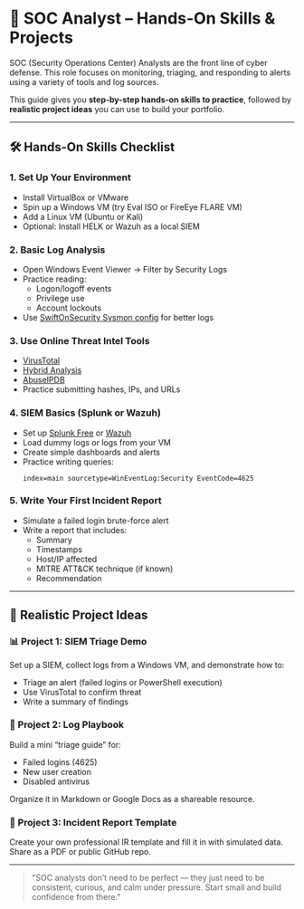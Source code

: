 # 🧪 SOC Analyst – Hands-On Skills & Projects

SOC (Security Operations Center) Analysts are the front line of cyber defense. This role focuses on monitoring, triaging, and responding to alerts using a variety of tools and log sources.

This guide gives you **step-by-step hands-on skills to practice**, followed by **realistic project ideas** you can use to build your portfolio.

---

## 🛠️ Hands-On Skills Checklist

### 1. **Set Up Your Environment**
- Install VirtualBox or VMware
- Spin up a Windows VM (try Eval ISO or FireEye FLARE VM)
- Add a Linux VM (Ubuntu or Kali)
- Optional: Install HELK or Wazuh as a local SIEM

### 2. **Basic Log Analysis**
- Open Windows Event Viewer → Filter by Security Logs
- Practice reading:
  - Logon/logoff events
  - Privilege use
  - Account lockouts
- Use [SwiftOnSecurity Sysmon config](https://github.com/SwiftOnSecurity/sysmon-config) for better logs

### 3. **Use Online Threat Intel Tools**
- [VirusTotal](https://www.virustotal.com/)
- [Hybrid Analysis](https://www.hybrid-analysis.com/)
- [AbuseIPDB](https://www.abuseipdb.com/)
- Practice submitting hashes, IPs, and URLs

### 4. **SIEM Basics (Splunk or Wazuh)**
- Set up [Splunk Free](https://www.splunk.com/en_us/download/splunk-enterprise.html) or [Wazuh](https://wazuh.com/)
- Load dummy logs or logs from your VM
- Create simple dashboards and alerts
- Practice writing queries:
  ```
  index=main sourcetype=WinEventLog:Security EventCode=4625
  ```

### 5. **Write Your First Incident Report**
- Simulate a failed login brute-force alert
- Write a report that includes:
  - Summary
  - Timestamps
  - Host/IP affected
  - MITRE ATT&CK technique (if known)
  - Recommendation

---

## 📁 Realistic Project Ideas

### 📊 Project 1: SIEM Triage Demo
Set up a SIEM, collect logs from a Windows VM, and demonstrate how to:
- Triage an alert (failed logins or PowerShell execution)
- Use VirusTotal to confirm threat
- Write a summary of findings

### 📑 Project 2: Log Playbook
Build a mini “triage guide” for:
- Failed logins (4625)
- New user creation
- Disabled antivirus

Organize it in Markdown or Google Docs as a shareable resource.

### 📄 Project 3: Incident Report Template
Create your own professional IR template and fill it in with simulated data. Share as a PDF or public GitHub repo.

---

> "SOC analysts don’t need to be perfect — they just need to be consistent, curious, and calm under pressure. Start small and build confidence from there."

